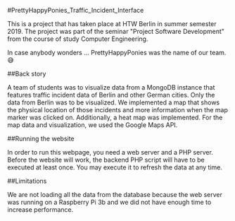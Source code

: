 #PrettyHappyPonies_Traffic_Incident_Interface

This is a project that has taken place at HTW Berlin in summer semester 2019. The project was part of the seminar "Project Software Development" from the course of study Computer Engineering.

In case anybody wonders ... PrettyHappyPonies was the name of our team. 😅

##Back story

A team of students was to visualize data from a MongoDB instance that features traffic incident data of Berlin and other German cities. Only the data from Berlin was to be visualized.
We implemented a map that shows the physical location of those incidents and more information when the map marker was clicked on.
Additionally, a heat map was implemented.
For the map data and visualization, we used the Google Maps API.

##Running the website

In order to run this webpage, you need a web server and a PHP server. Before the website will work, the backend PHP script will have to be executed at least once. You may execute it to refresh the data at any time.

##Limitations

We are not loading all the data from the database because the web server was running on a Raspberry Pi 3b and we did not have enough time to increase performance.
